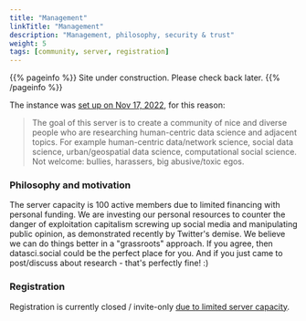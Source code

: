 ```yaml
---
title: "Management"
linkTitle: "Management"
description: "Management, philosophy, security & trust"
weight: 5
tags: [community, server, registration]
---
```


{{% pageinfo %}}
Site under construction. Please check back later.
{{% /pageinfo %}}

The instance was [set up on Nov 17, 2022](https://community.datasci.social/blog/2022-11-17/datasci.social-opened/), for this reason:

> The goal of this server is to create a community of nice and diverse people who are researching human-centric data science and adjacent topics. For example human-centric data/network science, social data science, urban/geospatial data science, computational social science. Not welcome: bullies, harassers, big abusive/toxic egos.

### Philosophy and motivation
The server capacity is 100 active members due to limited financing with personal funding. We are investing our personal resources to counter the danger of exploitation capitalism screwing up social media and manipulating public opinion, as demonstrated recently by Twitter's demise. We believe we can do things better in a "grassroots" approach. If you agree, then datasci.social could be the perfect place for you. And if you just came to post/discuss about research - that's perfectly fine! :)

### Registration

Registration is currently closed / invite-only [due to limited server capacity](https://community.datasci.social/blog/2022-11-17/invite-only-registrations/).
